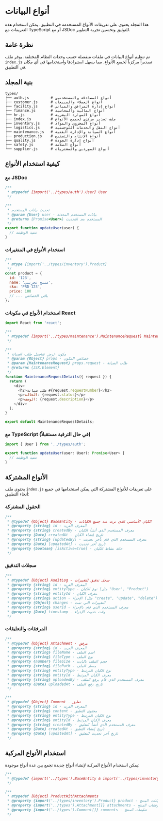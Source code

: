# أنواع البيانات

هذا المجلد يحتوي على تعريفات الأنواع المستخدمة في التطبيق. يمكن استخدام هذه التعريفات مع TypeScript أو مع JSDoc للتوثيق وتحسين تجربة التطوير.

## نظرة عامة

تم تنظيم أنواع البيانات في ملفات منفصلة حسب وحدات النظام المختلفة. يوفر ملف `index.js` تصديراً مركزياً لجميع الأنواع، مما يسهل استيرادها واستخدامها في أي مكان في التطبيق.

## بنية المجلد

```
types/
├── auth.js          # أنواع المصادقة والمستخدمين
├── customer.js      # أنواع العملاء والمبيعات
├── facility.js      # أنواع إدارة المرافق والمباني
├── finance.js       # أنواع المالية والمحاسبة
├── hr.js            # أنواع الموارد البشرية
├── index.js         # ملف تصدير مركزي لجميع الأنواع
├── inventory.js     # أنواع المخزون والمواد
├── logistics.js     # أنواع النقل والخدمات اللوجستية
├── maintenance.js   # أنواع الصيانة والإدارة الفنية
├── production.js    # أنواع الإنتاج والتصنيع
├── quality.js       # أنواع إدارة الجودة
├── safety.js        # أنواع السلامة
└── supplier.js      # أنواع الموردين والمشتريات
```

## كيفية استخدام الأنواع

### مع JSDoc

```javascript
/**
 * @typedef {import('../types/auth').User} User
 */

/**
 * تحديث بيانات المستخدم
 * @param {User} user - بيانات المستخدم المحدثة
 * @returns {Promise<User>} المستخدم بعد التحديث
 */
export function updateUser(user) {
  // تنفيذ الوظيفة
}
```

### استخدام الأنواع في المتغيرات

```javascript
/**
 * @type {import('../types/inventory').Product}
 */
const product = {
  id: '123',
  name: 'منتج تجريبي',
  sku: 'PRD-123',
  price: 100
  // ... باقي الخصائص
};
```

### استخدام الأنواع في مكونات React

```javascript
import React from 'react';

/**
 * @typedef {import('../types/maintenance').MaintenanceRequest} MaintenanceRequest
 */

/**
 * مكون عرض تفاصيل طلب الصيانة
 * @param {Object} props - خصائص المكون
 * @param {MaintenanceRequest} props.request - طلب الصيانة
 * @returns {JSX.Element}
 */
function MaintenanceRequestDetails({ request }) {
  return (
    <div>
      <h2>طلب صيانة #{request.requestNumber}</h2>
      <p>الحالة: {request.status}</p>
      <p>الوصف: {request.description}</p>
    </div>
  );
}

export default MaintenanceRequestDetails;
```

### مع TypeScript (في حال الترقية مستقبلاً)

```typescript
import { User } from '../types/auth';

export function updateUser(user: User): Promise<User> {
  // تنفيذ الوظيفة
}
```

## الأنواع المشتركة

يحتوي ملف `index.js` على تعريفات للأنواع المشتركة التي يمكن استخدامها في جميع أنحاء التطبيق:

### الحقول المشتركة

```javascript
/**
 * @typedef {Object} BaseEntity - الكيان الأساسي الذي ترث منه جميع الكيانات
 * @property {string} id - المعرف الفريد
 * @property {string} createdBy - معرف المستخدم الذي أنشأ الكيان
 * @property {Date} createdAt - تاريخ إنشاء الكيان
 * @property {string} [updatedBy] - معرف المستخدم الذي قام بآخر تحديث
 * @property {Date} [updatedAt] - تاريخ آخر تحديث
 * @property {boolean} [isActive=true] - حالة نشاط الكيان
 */
```

### سجلات التدقيق

```javascript
/**
 * @typedef {Object} AuditLog - سجل تدقيق للتغييرات
 * @property {string} id - المعرف الفريد
 * @property {string} entityType - نوع الكيان (مثل "User", "Product")
 * @property {string} entityId - معرف الكيان
 * @property {string} action - الإجراء (مثل "create", "update", "delete")
 * @property {Object} changes - التغييرات التي تمت
 * @property {string} userId - معرف المستخدم الذي قام بالإجراء
 * @property {Date} timestamp - وقت حدوث الإجراء
 */
```

### المرفقات والتعليقات

```javascript
/**
 * @typedef {Object} Attachment - مرفق
 * @property {string} id - المعرف الفريد
 * @property {string} fileName - اسم الملف
 * @property {string} fileType - نوع الملف
 * @property {number} fileSize - حجم الملف بالبايت
 * @property {string} filePath - مسار الملف
 * @property {string} entityType - نوع الكيان المرتبط
 * @property {string} entityId - معرف الكيان المرتبط
 * @property {string} uploadedBy - معرف المستخدم الذي قام برفع الملف
 * @property {Date} uploadedAt - تاريخ رفع الملف
 */

/**
 * @typedef {Object} Comment - تعليق
 * @property {string} id - المعرف الفريد
 * @property {string} content - محتوى التعليق
 * @property {string} entityType - نوع الكيان المرتبط
 * @property {string} entityId - معرف الكيان المرتبط
 * @property {string} createdBy - معرف المستخدم الذي أنشأ التعليق
 * @property {Date} createdAt - تاريخ إنشاء التعليق
 * @property {Date} [updatedAt] - تاريخ آخر تحديث للتعليق
 */
```

## استخدام الأنواع المركبة

يمكن استخدام الأنواع المركبة لإنشاء أنواع جديدة تجمع بين عدة أنواع موجودة:

```javascript
/**
 * @typedef {import('../types').BaseEntity & import('../types/inventory').Product} ProductWithBase
 */

/**
 * @typedef {Object} ProductWithAttachments
 * @property {import('../types/inventory').Product} product - بيانات المنتج
 * @property {import('../types').Attachment[]} attachments - مرفقات المنتج
 * @property {import('../types').Comment[]} comments - تعليقات المنتج
 */
```
